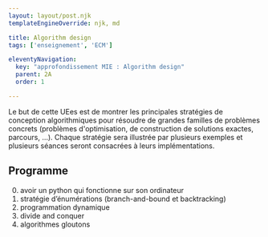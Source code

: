 ```yaml
---
layout: layout/post.njk
templateEngineOverride: njk, md

title: Algorithm design
tags: ['enseignement', 'ECM']

eleventyNavigation:
  key: "approfondissement MIE : Algorithm design"
  parent: 2A
  order: 1

---
```


<!-- début résumé -->

Le but de cette UEes est de montrer les principales stratégies de conception algorithmiques pour résoudre de grandes familles de problèmes concrets (problèmes d'optimisation, de construction de solutions exactes, parcours, …). Chaque stratégie sera illustrée par plusieurs exemples et plusieurs séances seront consacrées à leurs implémentations.

<!-- fin résumé -->

## Programme

0. avoir un python qui fonctionne sur son ordinateur
1. stratégie d’énumérations (branch-and-bound et backtracking)
2. programmation dynamique
3. divide and conquer
4. algorithmes gloutons
